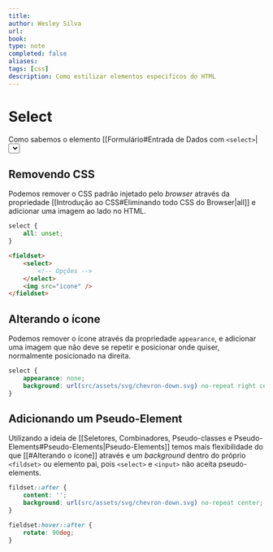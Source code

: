 ```yaml
---
title:
author: Wesley Silva
url:
book:
type: note
completed: false
aliases:
tags: [css]
description: Como estilizar elementos especificos do HTML
---
```

# Select
Como sabemos o elemento [[Formulário#Entrada de Dados com `<select>`|<select>]] possui um ícone para colapsar as opções que são definidas com `<option>`, normalmente para seguir o designer definida para a página, é necessário alterar esse ícone, podendo ser feito de diferentes formas.

## Removendo CSS
Podemos remover o CSS padrão injetado pelo _browser_ através da propriedade [[Introdução ao CSS#Eliminando todo CSS do Browser|all]] e adicionar uma imagem ao lado no HTML.

```css
select {
	all: unset;
}
```

```html
<fieldset>
	<select>
		<!-- Opções -->
	</select>
	<img src="icone" />
</fieldset>
```

## Alterando o ícone
Podemos remover o ícone através da propriedade `appearance`, e adicionar uma imagem que não deve se repetir e posicionar onde quiser, normalmente posicionado na direita.

```css
select {
	appearance: none;
	background: url(src/assets/svg/chevron-down.svg) no-repeat right center;
}
```

## Adicionando um Pseudo-Element
Utilizando a ideia de [[Seletores, Combinadores, Pseudo-classes e  Pseudo-Elements#Pseudo-Elements|Pseudo-Elements]] temos mais flexibilidade do que [[#Alterando o ícone]] através e um _background_ dentro do próprio `<fildset>` ou elemento pai, pois `<select>` e `<input>` não aceita pseudo-elements.

```css
fildset::after {
	content: '';
	background: url(src/assets/svg/chevron-down.svg) no-repeat center;
}

fieldset:hover::after {
	rotate: 90deg;
}
```
